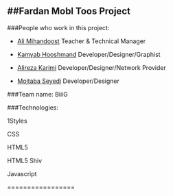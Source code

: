 ##Fardan Mobl Toos Project
---------------------------
###People who work in this project:

* [Ali Mihandoost](https://github.com/alimd) Teacher & Technical Manager

* [Kamyab Hooshmand](https://github.com/Kamyab-H) Developer/Designer/Graphist

* [Alireza Karimi](https://github.com/AlirezaKarimi) Developer/Designer/Network Provider

* [Mojtaba Seyedi](https://github.com/seyedi) Developer/Designer


###Team name: BiiiG

###Technologies:

1Styles

CSS

HTML5

HTML5 Shiv

Javascript 

=================